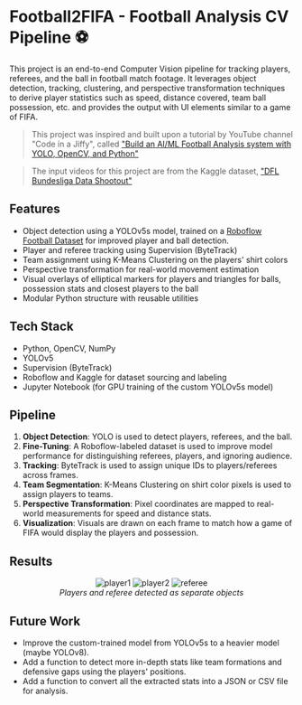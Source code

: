 #  Football2FIFA - Football Analysis CV Pipeline ⚽
This project is an end-to-end Computer Vision pipeline for tracking players, referees, and the ball in football match footage. It leverages object detection, tracking, clustering, and perspective transformation techniques to derive player statistics such as speed, distance covered, team ball possession, etc. and provides the output with UI elements similar to a game of FIFA.

> This project was inspired and built upon a tutorial by YouTube channel "Code in a Jiffy", called ["Build an AI/ML Football Analysis system with YOLO, OpenCV, and Python"](https://www.youtube.com/watch?v=neBZ6huolkg)

> The input videos for this project are from the Kaggle dataset, ["DFL Bundesliga Data Shootout"](https://www.kaggle.com/datasets/saberghaderi/-dfl-bundesliga-460-mp4-videos-in-30sec-csv)

## Features
- Object detection using a YOLOv5s model, trained on a [Roboflow Football Dataset](https://universe.roboflow.com/roboflow-jvuqo/football-players-detection-3zvbc/dataset/1) for improved player and ball detection.
- Player and referee tracking using Supervision (ByteTrack)
- Team assignment using K-Means Clustering on the players' shirt colors
- Perspective transformation for real-world movement estimation
- Visual overlays of elliptical markers for players and triangles for balls, possession stats and closest players to the ball
- Modular Python structure with reusable utilities

## Tech Stack
- Python, OpenCV, NumPy
- YOLOv5
- Supervision (ByteTrack)
- Roboflow and Kaggle for dataset sourcing and labeling
- Jupyter Notebook (for GPU training of the custom YOLOv5s model)

## Pipeline
1. **Object Detection**: YOLO is used to detect players, referees, and the ball.
2. **Fine-Tuning**: A Roboflow-labeled dataset is used to improve model performance for distinguishing referees, players, and ignoring audience.
3. **Tracking**: ByteTrack is used to assign unique IDs to players/referees across frames.
4. **Team Segmentation**: K-Means Clustering on shirt color pixels is used to assign players to teams.
5. **Perspective Transformation**: Pixel coordinates are mapped to real-world measurements for speed and distance stats.
6. **Visualization**: Visuals are drawn on each frame to match how a game of FIFA would display the players and possession.

## Results
<p align="center">
 <img src="https://github.com/user-attachments/assets/2ebaaba0-a283-48b9-9273-4715b3ccc409" alt="player1"/>
 <img src="https://github.com/user-attachments/assets/7057342e-439a-4659-9d45-f3e028642c05" alt="player2"/>
 <img src="https://github.com/user-attachments/assets/227882bc-3e8e-4325-a73f-573e72d72a64" alt="referee"/>
    <br>
    <em>Players and referee detected as separate objects</em>
</p>

## Future Work
- Improve the custom-trained model from YOLOv5s to a heavier model (maybe YOLOv8).
- Add a function to detect more in-depth stats like team formations and defensive gaps using the players' positions.
- Add a function to convert all the extracted stats into a JSON or CSV file for analysis.
